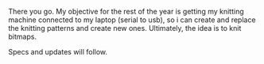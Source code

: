 There you go. My objective for the rest of the year is getting my knitting 
machine connected to my laptop (serial to usb), so i can create and replace the 
knitting patterns and create new ones. 
Ultimately, the idea is to knit bitmaps.

Specs and updates will follow.


